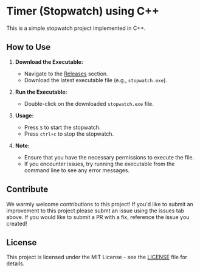 # Timer (Stopwatch) using C++

This is a simple stopwatch project implemented in C++.

## How to Use

1. **Download the Executable:**
   - Navigate to the [Releases](https://github.com/your-username/cpp-stopwatch/releases) section.
   - Download the latest executable file (e.g., `stopwatch.exe`).

2. **Run the Executable:**
   - Double-click on the downloaded `stopwatch.exe` file.

3. **Usage:**
   - Press `S` to start the stopwatch.
   - Press `ctrl+c` to stop the stopwatch.

4. **Note:**
   - Ensure that you have the necessary permissions to execute the file.
   - If you encounter issues, try running the executable from the command line to see any error messages.

## Contribute

We warmly welcome contributions to this project! If you'd like to submit an improvement to this project please submt an issue using the issues tab above. If you would like to submit a PR with a fix, reference the issue you created!

## License

This project is licensed under the MIT License - see the [LICENSE](LICENSE) file for details.
